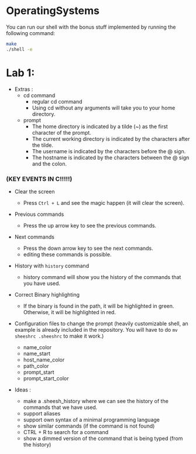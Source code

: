 # OperatingSystems

You can run our shell with the bonus stuff implemented by running the following command:
 
```bash
make
./shell -e
```


# Lab 1:
- Extras :
  - cd command
    - regular cd command
    - Using cd without any arguments will take you to your home directory.
  - prompt
    - The home directory is indicated by a tilde (~) as the first character of the prompt.
    - The current working directory is indicated by the characters after the tilde.
    - The username is indicated by the characters before the @ sign.
    - The hostname is indicated by the characters between the @ sign and the colon.
### (KEY EVENTS IN C!!!!!)
  - Clear the screen
    - Press `Ctrl + L` and see the magic happen (it will clear the screen).
  - Previous commands
    - Press the up arrow key to see the previous commands.
  - Next commands
    - Press the down arrow key to see the next commands.
    - editing these commands is possible.
  - History with `history` command
    - history command will show you the history of the commands that you have used.
  - Correct Binary highlighting
    - If the binary is found in the path, it will be highlighted in green. Otherwise, it will be highlighted in red.
  - Configuration files to change the prompt (heavily customizable shell, an example is already included in the repository. You will have to do
   `mv sheeshrc .sheeshrc` to make it work.)
    - name_color
    - name_start
    - host_name_color
    - path_color
    - prompt_start
    - prompt_start_color

- Ideas :
  - make a .sheesh_history where we can see the history of the commands that we have used. 
  - support aliases
  - support own syntax of a minimal programming language
  - show similar commands (if the command is not found)
  - CTRL + R to search for a command
  - show a dimmed version of the command that is being typed (from the history)